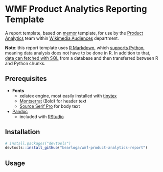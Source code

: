# WMF Product Analytics Reporting Template

A report template, based on [memor](https://hebrewseniorlife.github.io/memor/) template, for use by the [Product Analytics](https://www.mediawiki.org/wiki/Product_Analytics) team within [Wikimedia Audiences](https://www.mediawiki.org/wiki/Wikimedia_Audiences) department.

**Note**: this report template uses [R Markdown](https://rmarkdown.rstudio.com/), which [supports Python](https://rstudio.github.io/reticulate/articles/r_markdown.html), meaning data analysis does not have to be done in R. In addition to that, [data can fetched with SQL](https://bookdown.org/yihui/rmarkdown/language-engines.html#sql) from a database and then transferred between R and Python chunks.

## Prerequisites

- **Fonts**
  - xelatex engine, most easily installed with [tinytex](https://yihui.name/tinytex/)
  - [Montserrat](https://fonts.google.com/specimen/Montserrat) (Bold) for header text
  - [Source Serif Pro](https://fonts.google.com/specimen/Source+Serif+Pro) for body text
- [Pandoc](https://pandoc.org/)
  - included with [RStudio](https://www.rstudio.com/products/rstudio/)

## Installation

```R
# install.packages("devtools")
devtools::install_github("bearloga/wmf-product-analytics-report")
```

## Usage
